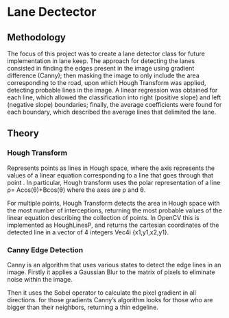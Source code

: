 # Lane Dectector

## Methodology
The focus of this project was to create a lane detector class for future implementation in lane keep. The approach for detecting the lanes consisted in finding the edges present in the image using gradient difference (Canny); then masking the image to only include the area corresponding to the road, upon which Hough Transform was applied, detecting probable lines in the image. A linear regression was obtained for each line, which allowed the classification into right (positive slope) and left (negative slope) boundaries; finally, the average coefficients  were found for each boundary, which described the average lines that delimited the lane.  
## Theory
### Hough Transform
Represents points as lines in Hough space, where the axis represents the values of a linear equation corresponding to a line that goes through that point . In particular, Hough transform uses the polar representation of a line      &rho;= Acos(&theta;)+Bcos(&theta;) where the axes are &rho; and &theta;.

For multiple points, Hough Transform detects the area in Hough space with the
most number of interceptions, returning the most probable values of the linear equation describing the collection of points. In OpenCV this is implemented as HoughLinesP, and returns the cartesian coordinates of the detected line in a vector of 4 integers Vec4i {x1,y1,x2,y1}.

### Canny Edge Detection

Canny is an algorithm that uses various states to detect the edge lines in an image. Firstly it applies a Gaussian Blur to the matrix of pixels to eliminate noise within the image. 
    
Then it uses the Sobel operator to calculate the pixel gradient in all directions. for those gradients Canny’s algorithm looks for those who are bigger than their neighbors, returning a thin edgeline. 

